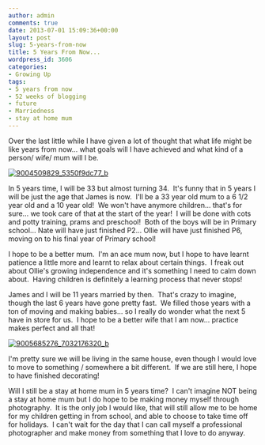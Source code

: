 ```yaml
---
author: admin
comments: true
date: 2013-07-01 15:09:36+00:00
layout: post
slug: 5-years-from-now
title: 5 Years From Now...
wordpress_id: 3606
categories:
- Growing Up
tags:
- 5 years from now
- 52 weeks of blogging
- future
- Marriedness
- stay at home mum
---
```


Over the last little while I have given a lot of thought that what life might be like years from now... what goals will I have achieved and what kind of a person/ wife/ mum will I be.

[![9004509829_5350f9dc77_b](http://www.outmumbered.com/wp-content/uploads/2013/07/9004509829_5350f9dc77_b-199x300.jpg)](http://www.outmumbered.com/wp-content/uploads/2013/07/9004509829_5350f9dc77_b.jpg)

In 5 years time, I will be 33 but almost turning 34.  It's funny that in 5 years I will be just the age that James is now.  I'll be a 33 year old mum to a 6 1/2 year old and a 10 year old!  We won't have anymore children... that's for sure... we took care of that at the start of the year!  I will be done with cots and potty training, prams and preschool!  Both of the boys will be in Primary school... Nate will have just finished P2... Ollie will have just finished P6, moving on to his final year of Primary school!

I hope to be a better mum.  I'm an ace mum now, but I hope to have learnt patience a little more and learnt to relax about certain things.  I freak out about Ollie's growing independence and it's something I need to calm down about.  Having children is definitely a learning process that never stops!

James and I will be 11 years married by then.  That's crazy to imagine, though the last 6 years have gone pretty fast.  We filled those years with a ton of moving and making babies... so I really do wonder what the next 5 have in store for us.  I hope to be a better wife that I am now... practice makes perfect and all that!

[![9005685276_7032176320_b](http://www.outmumbered.com/wp-content/uploads/2013/07/9005685276_7032176320_b-300x199.jpg)](http://www.outmumbered.com/wp-content/uploads/2013/07/9005685276_7032176320_b.jpg)

I'm pretty sure we will be living in the same house, even though I would love to move to something / somewhere a bit different.  If we are still here, I hope to have finished decorating!

Will I still be a stay at home mum in 5 years time?  I can't imagine NOT being a stay at home mum but I do hope to be making money myself through photography.  It is the only job I would like, that will still allow me to be home for my children getting in from school, and able to choose to take time off for holidays.  I can't wait for the day that I can call myself a professional photographer and make money from something that I love to do anyway.
